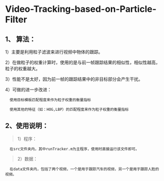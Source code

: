 # Video-Tracking-based-on-Particle-Filter

## 1、 算法：

  1）主要是利用粒子滤波来进行视频中物体的跟踪。
    
  2）在做粒子的权重计算时，使用的是与前一帧跟踪结果的相似性，相似性越高，粒子的权重越大。
  
  3）性能不是太好，因为前一帧的跟踪结果中的非目标部分会产生干扰。
  
  4）可做的进一步改进：
      
      使用目标模板匹配程度来作为粒子权重的衡量指标
      
      使用其他的特征（如：HOG,LBP）的匹配程度来作为粒子权重的衡量指标

## 2、使用说明：

>  1）程序：
      
      在src文件夹内，其中runTracker.m为主程序，使用时直接运行该文件即可。
      
>  2）数据：
      
      在data文件夹内，包括了两个视频，一个是用于跟踪汽车的视频，另一个是用于跟踪人脸的视频。
